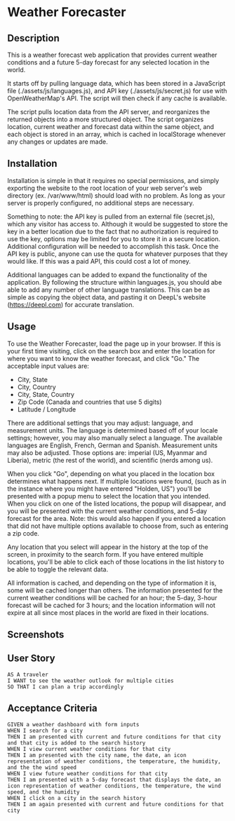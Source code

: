 # Weather Forecaster

## Description

This is a weather forecast web application that provides current weather conditions and a future 5-day forecast for any
selected location in the world.

It starts off by pulling language data, which has been stored in a JavaScript file (./assets/js/languages.js), and API
key (./assets/js/secret.js) for use with OpenWeatherMap's API. The script will then check if any cache is available.

The script pulls location data from the API server, and reorganizes the returned objects into a more structured object.
The script organizes location, current weather and forecast data within the same object, and each object is stored in an
array, which is cached in localStorage whenever any changes or updates are made.

## Installation

Installation is simple in that it requires no special permissions, and simply exporting the website to the root location
of your web server's web directory (ex. /var/www/html) should load with no problem. As long as your server is properly
configured, no additional steps are necessary.

Something to note: the API key is pulled from an external file (secret.js), which any visitor has access to. Although
it would be suggested to store the key in a better location due to the fact that no authorization is required to use the
key, options may be limited for you to store it in a secure location. Additional configuration will be needed to
accomplish this task. Once the API key is public, anyone can use the quota for whatever purposes that they would like.
If this was a paid API, this could cost a lot of money.

Additional languages can be added to expand the functionality of the application. By following the structure within
languages.js, you should abe able to add any number of other language translations. This can be as simple as copying the
object data, and pasting it on DeepL's website (https://deepl.com) for accurate translation.

## Usage

To use the Weather Forecaster, load the page up in your browser. If this is your first time visiting, click on the
search box and enter the location for where you want to know the weather forecast, and click "Go." The acceptable input
values are:

* City, State
* City, Country
* City, State, Country
* Zip Code (Canada and countries that use 5 digits)
* Latitude / Longitude

There are additional settings that you may adjust: language, and measurement units. The language is determined based off
of your locale settings; however, you may also manually select a language. The available languages are English, French,
German and Spanish. Measurement units may also be adjusted. Those options are: imperial (US, Myanmar and Liberia),
metric (the rest of the world), and scientific (nerds among us).

When you click "Go", depending on what you placed in the location box determines what happens next. If multiple
locations were found, (such as in the instance where you might have entered "Holden, US") you'll be presented with a
popup menu to select the location that you intended. When you click on one of the listed locations, the popup will
disappear, and you will be presented with the current weather conditions, and 5-day forecast for the area. Note: this
would also happen if you entered a location that did not have multiple options available to choose from, such as
entering a zip code.

Any location that you select will appear in the history at the top of the screen, in proximity to the search form. If
you have entered multiple locations, you'll be able to click each of those locations in the list history to be able to
toggle the relevant data.

All information is cached, and depending on the type of information it is, some will be cached longer than others.
The information presented for the current weather conditions will be cached for an hour; the 5-day, 3-hour forecast will
be cached for 3 hours; and the location information will not expire at all since most places in the world are fixed in
their locations.

## Screenshots

## User Story

```
AS A traveler
I WANT to see the weather outlook for multiple cities
SO THAT I can plan a trip accordingly
```

## Acceptance Criteria

```
GIVEN a weather dashboard with form inputs
WHEN I search for a city
THEN I am presented with current and future conditions for that city and that city is added to the search history
WHEN I view current weather conditions for that city
THEN I am presented with the city name, the date, an icon representation of weather conditions, the temperature, the humidity, and the the wind speed
WHEN I view future weather conditions for that city
THEN I am presented with a 5-day forecast that displays the date, an icon representation of weather conditions, the temperature, the wind speed, and the humidity
WHEN I click on a city in the search history
THEN I am again presented with current and future conditions for that city
```
